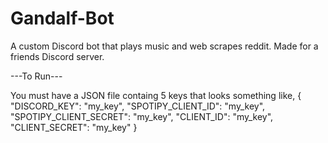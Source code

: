 # Gandalf-Bot

A custom Discord bot that plays music and web scrapes reddit. Made for a friends Discord server.


---To Run---

You must have a JSON file containg 5 keys that looks something like,
{
    "DISCORD_KEY": "my_key",
    "SPOTIPY_CLIENT_ID": "my_key",
    "SPOTIPY_CLIENT_SECRET": "my_key",
    "CLIENT_ID": "my_key", 
    "CLIENT_SECRET": "my_key"
}
